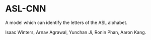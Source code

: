 # ASL-CNN
A model which can identify the letters of the ASL alphabet.

Isaac Winters, Arnav Agrawal, Yunchan Ji, Ronin Phan, Aaron Kang.
